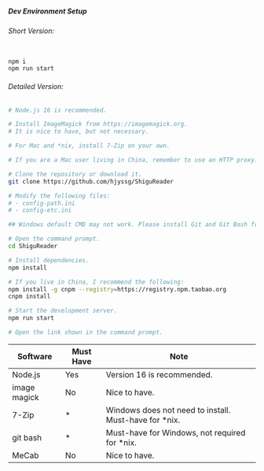 ##### Dev Environment Setup


###### Short Version:

```bash

npm i
npm run start

```

###### Detailed Version:
```bash
# Node.js 16 is recommended.

# Install ImageMagick from https://imagemagick.org.
# It is nice to have, but not necessary.

# For Mac and *nix, install 7-Zip on your own.

# If you are a Mac user living in China, remember to use an HTTP proxy.

# Clone the repository or download it.
git clone https://github.com/hjyssg/ShiguReader

# Modify the following files:
# - config-path.ini
# - config-etc.ini

## Windows default CMD may not work. Please install Git and Git Bash from https://git-scm.com/.

# Open the command prompt.
cd ShiguReader

# Install dependencies.
npm install

# If you live in China, I recommend the following:
npm install -g cnpm --registry=https://registry.npm.taobao.org
cnpm install

# Start the development server.
npm run start

# Open the link shown in the command prompt.

```


| Software      | Must Have | Note                           |
|---------------|-----------|--------------------------------|
| Node.js       | Yes       | Version 16 is recommended.      |
| image magick  | No        | Nice to have.                   |
| 7-Zip         | *      | Windows does not need to install. Must-have for *nix. |
| git bash      | *         | Must-have for Windows, not required for *nix. |
| MeCab         | No        | 	Nice to have. |